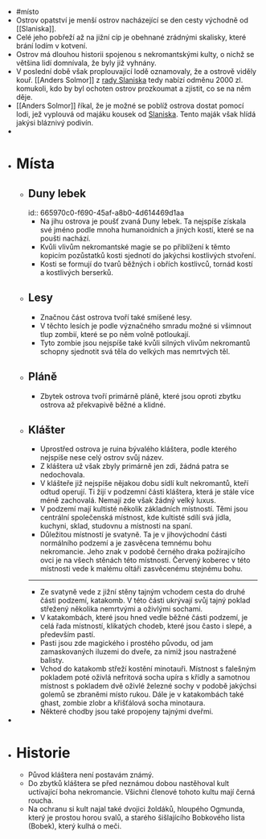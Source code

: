 - #místo
- Ostrov opatství je menší ostrov nacházející se den cesty východně od [[Slaniska]].
- Celé jeho pobřeží až na jižní cíp je obehnané zrádnými skalisky, které brání lodím v kotvení.
- Ostrov má dlouhou historii spojenou s nekromantskými kulty, o nichž se většina lidí domnívala, že byly již vyhnány.
- V poslední době však proplouvající lodě oznamovaly, že a ostrově viděly kouř. [[Anders Solmor]] z [rady Slaniska](6572ee5e-e2bd-459b-9d8c-fb7c26a84f29) tedy nabízí odměnu 2000 zl. komukoli, kdo by byl ochoten ostrov prozkoumat a zjistit, co se na něm děje.
- [[Anders Solmor]] říkal, že je možné se poblíž ostrova dostat pomocí lodi, jež vyplouvá od majáku kousek od [Slaniska](Slanisko). Tento maják však hlídá jakýsi bláznivý podivín.
-
- # Místa
	- ## Duny lebek
	  id:: 665970c0-f690-45af-a8b0-4d614469d1aa
		- Na jihu ostrova je poušť zvaná Duny lebek. Ta nejspíše získala své jméno podle mnoha humanoidních a jiných kostí, které se na poušti nachází.
		- Kvůli vlivům nekromantské magie se po přiblížení k těmto kopicím pozůstatků kosti sjednotí do jakýchsi kostlivých stvoření.
		- Kosti se formují do tvarů běžných i obřích kostlivců, tornád kostí a kostlivých berserků.
	- ## Lesy
		- Značnou část ostrova tvoří také smíšené lesy.
		- V těchto lesích je podle význačného smradu možné si všimnout tlup zombií, které se po něm volně potloukají.
		- Tyto zombie jsou nejspíše také kvůli silných vlivům nekromantů schopny sjednotit svá těla do velkých mas nemrtvých těl.
	- ## Pláně
		- Zbytek ostrova tvoří primárně pláně, které jsou oproti zbytku ostrova až překvapivě běžné a klidné.
	- ## Klášter
		- Uprostřed ostrova je ruina bývalého kláštera, podle kterého nejspíše nese celý ostrov svůj název.
		- Z kláštera už však zbyly primárně jen zdi, žádná patra se nedochovala.
		- V klášteře již nejspíše nějakou dobu sídlí kult nekromantů, kteří odtud operují. Ti žijí v podzemní části kláštera, která je stále více méně zachovalá. Nemají zde však žádný velký luxus.
		- V podzemí mají kultisté několik základních místností. Těmi jsou centrální společenská místnost, kde kultisté sdílí svá jídla, kuchyni, sklad, studovnu a místnosti na spaní.
		- Důležitou místností je svatyně. Ta je v jihovýchodní části normálního podzemí a je zasvěcena temnému bohu nekromancie. Jeho znak v podobě černého draka požírajícího ovci je na všech stěnách této místnosti. Červený koberec v této místnosti vede k malému oltáři zasvěcenému stejnému bohu.
		- ---
		- Ze svatyně vede z jižní stěny tajným vchodem cesta do druhé části podzemí, katakomb. V této části ukrývají svůj tajný poklad střežený několika nemrtvými a oživlými sochami.
		- V katakombách, které jsou hned vedle běžné části podzemí, je celá řada místností, klikatých chodeb, které jsou často i slepé, a především pastí.
		- Pasti jsou zde magického i prostého původu, od jam zamaskovaných iluzemi do dveře, za nimiž jsou nastražené balisty.
		- Vchod do katakomb střeží kostění minotauři. Místnost s falešným pokladem poté oživlá nefritová socha upíra s křídly a samotnou místnost s pokladem dvě oživlé železné sochy v podobě jakýchsi golemů se zbraněmi místo rukou. Dále je v katakombách také ghast, zombie zlobr a křišťálová socha minotaura.
		- Některé chodby jsou také propojeny tajnými dveřmi.
-
- # Historie
	- Původ kláštera není postavám známý.
	- Do zbytků kláštera se před neznámou dobou nastěhoval kult uctívající boha nekromancie. Všichni členové tohoto kultu mají černá roucha.
	- Na ochranu si kult najal také dvojici žoldáků, hloupého Ogmunda, který je prostou horou svalů, a starého šišlajícího Bobkového lista (Bobek), který kulhá o meči.